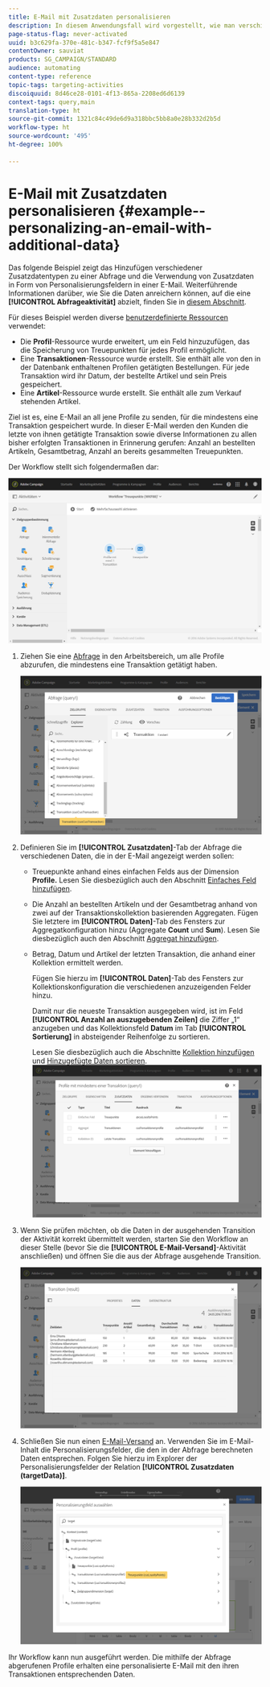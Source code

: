 ```yaml
---
title: E-Mail mit Zusatzdaten personalisieren
description: In diesem Anwendungsfall wird vorgestellt, wie man verschiedene Arten von zusätzlichen Daten zu einer Abfrage hinzufügt und sie als Personalisierungsfelder in einer E-Mail verwendet.
page-status-flag: never-activated
uuid: b3c629fa-370e-481c-b347-fcf9f5a5e847
contentOwner: sauviat
products: SG_CAMPAIGN/STANDARD
audience: automating
content-type: reference
topic-tags: targeting-activities
discoiquuid: 8d46ce28-0101-4f13-865a-2208ed6d6139
context-tags: query,main
translation-type: ht
source-git-commit: 1321c84c49de6d9a318bbc5bb8a0e28b332d2b5d
workflow-type: ht
source-wordcount: '495'
ht-degree: 100%

---
```



# E-Mail mit Zusatzdaten personalisieren {#example--personalizing-an-email-with-additional-data}

Das folgende Beispiel zeigt das Hinzufügen verschiedener Zusatzdatentypen zu einer Abfrage und die Verwendung von Zusatzdaten in Form von Personalisierungsfeldern in einer E-Mail. Weiterführende Informationen darüber, wie Sie die Daten anreichern können, auf die eine **[!UICONTROL Abfrageaktivität]** abzielt, finden Sie in [diesem Abschnitt](../../automating/using/query.md#enriching-data).

Für dieses Beispiel werden diverse [benutzerdefinierte Ressourcen](../../developing/using/data-model-concepts.md) verwendet:

* Die **Profil**-Ressource wurde erweitert, um ein Feld hinzuzufügen, das die Speicherung von Treuepunkten für jedes Profil ermöglicht.
* Eine **Transaktionen**-Ressource wurde erstellt. Sie enthält alle von den in der Datenbank enthaltenen Profilen getätigten Bestellungen. Für jede Transaktion wird ihr Datum, der bestellte Artikel und sein Preis gespeichert.
* Eine **Artikel**-Ressource wurde erstellt. Sie enthält alle zum Verkauf stehenden Artikel.

Ziel ist es, eine E-Mail an all jene Profile zu senden, für die mindestens eine Transaktion gespeichert wurde. In dieser E-Mail werden den Kunden die letzte von ihnen getätigte Transaktion sowie diverse Informationen zu allen bisher erfolgten Transaktionen in Erinnerung gerufen: Anzahl an bestellten Artikeln, Gesamtbetrag, Anzahl an bereits gesammelten Treuepunkten.

Der Workflow stellt sich folgendermaßen dar:

![](assets/enrichment_example1.png)

1. Ziehen Sie eine [Abfrage](../../automating/using/query.md) in den Arbeitsbereich, um alle Profile abzurufen, die mindestens eine Transaktion getätigt haben.

   ![](assets/enrichment_example2.png)

1. Definieren Sie im **[!UICONTROL Zusatzdaten]**-Tab der Abfrage die verschiedenen Daten, die in der E-Mail angezeigt werden sollen:

   * Treuepunkte anhand eines einfachen Felds aus der Dimension **Profile.** Lesen Sie diesbezüglich auch den Abschnitt [Einfaches Feld hinzufügen](../../automating/using/query.md#adding-a-simple-field).
   * Die Anzahl an bestellten Artikeln und der Gesamtbetrag anhand von zwei auf der Transaktionskollektion basierenden Aggregaten. Fügen Sie letztere im **[!UICONTROL Daten]**-Tab des Fensters zur Aggregatkonfiguration hinzu (Aggregate **Count** und **Sum**). Lesen Sie diesbezüglich auch den Abschnitt [Aggregat hinzufügen](../../automating/using/query.md#adding-an-aggregate).
   * Betrag, Datum und Artikel der letzten Transaktion, die anhand einer Kollektion ermittelt werden.

      Fügen Sie hierzu im **[!UICONTROL Daten]**-Tab des Fensters zur Kollektionskonfiguration die verschiedenen anzuzeigenden Felder hinzu.

      Damit nur die neueste Transaktion ausgegeben wird, ist im Feld **[!UICONTROL Anzahl an auszugebenden Zeilen]** die Ziffer „1“ anzugeben und das Kollektionsfeld **Datum** im Tab **[!UICONTROL Sortierung]** in absteigender Reihenfolge zu sortieren.

      Lesen Sie diesbezüglich auch die Abschnitte [Kollektion hinzufügen](../../automating/using/query.md#adding-a-collection) und [Hinzugefügte Daten sortieren](../../automating/using/query.md#sorting-additional-data).
   ![](assets/enrichment_example4.png)

1. Wenn Sie prüfen möchten, ob die Daten in der ausgehenden Transition der Aktivität korrekt übermittelt werden, starten Sie den Workflow an dieser Stelle (bevor Sie die **[!UICONTROL E-Mail-Versand]**-Aktivität anschließen) und öffnen Sie die aus der Abfrage ausgehende Transition.

   ![](assets/enrichment_example5.png)

1. Schließen Sie nun einen [E-Mail-Versand](../../automating/using/email-delivery.md) an. Verwenden Sie im E-Mail-Inhalt die Personalisierungsfelder, die den in der Abfrage berechneten Daten entsprechen. Folgen Sie hierzu im Explorer der Personalisierungsfelder der Relation **[!UICONTROL Zusatzdaten (targetData)]**.

   ![](assets/enrichment_example3.png)

Ihr Workflow kann nun ausgeführt werden. Die mithilfe der Abfrage abgerufenen Profile erhalten eine personalisierte E-Mail mit den ihren Transaktionen entsprechenden Daten.

